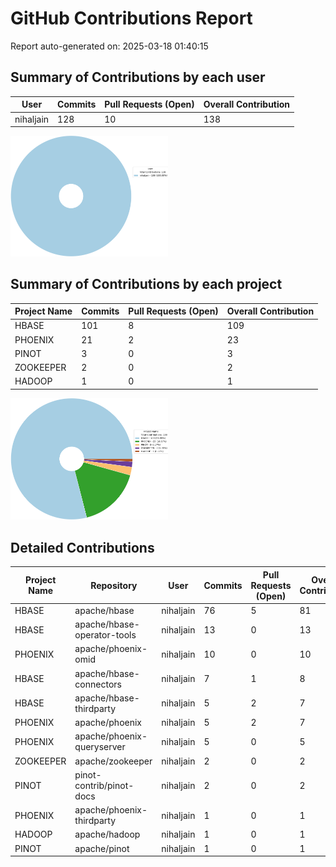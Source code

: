 # GitHub Contributions Report

Report auto-generated on: 2025-03-18 01:40:15

## Summary of Contributions by each user

| User | Commits | Pull Requests (Open) | Overall Contribution |
|------|---------|----------------------|----------------------|
| nihaljain | 128 | 10 | 138 |

<img src="user_wise_contribution.png" alt="Contributions: User Wise" style="width:50%;">

## Summary of Contributions by each project

| Project Name | Commits | Pull Requests (Open) | Overall Contribution |
|--------------|---------|----------------------|----------------------|
| HBASE | 101 | 8 | 109 |
| PHOENIX | 21 | 2 | 23 |
| PINOT | 3 | 0 | 3 |
| ZOOKEEPER | 2 | 0 | 2 |
| HADOOP | 1 | 0 | 1 |

<img src="project_wise_contribution.png" alt="Contributions: Project Wise" style="width:50%;">

## Detailed Contributions

| Project Name | Repository | User | Commits | Pull Requests (Open) | Overall Contribution |
|--------------|------------|------|---------|----------------------|----------------------|
| HBASE | apache/hbase | nihaljain | 76 | 5 | 81 |
| HBASE | apache/hbase-operator-tools | nihaljain | 13 | 0 | 13 |
| PHOENIX | apache/phoenix-omid | nihaljain | 10 | 0 | 10 |
| HBASE | apache/hbase-connectors | nihaljain | 7 | 1 | 8 |
| HBASE | apache/hbase-thirdparty | nihaljain | 5 | 2 | 7 |
| PHOENIX | apache/phoenix | nihaljain | 5 | 2 | 7 |
| PHOENIX | apache/phoenix-queryserver | nihaljain | 5 | 0 | 5 |
| ZOOKEEPER | apache/zookeeper | nihaljain | 2 | 0 | 2 |
| PINOT | pinot-contrib/pinot-docs | nihaljain | 2 | 0 | 2 |
| PHOENIX | apache/phoenix-thirdparty | nihaljain | 1 | 0 | 1 |
| HADOOP | apache/hadoop | nihaljain | 1 | 0 | 1 |
| PINOT | apache/pinot | nihaljain | 1 | 0 | 1 |
